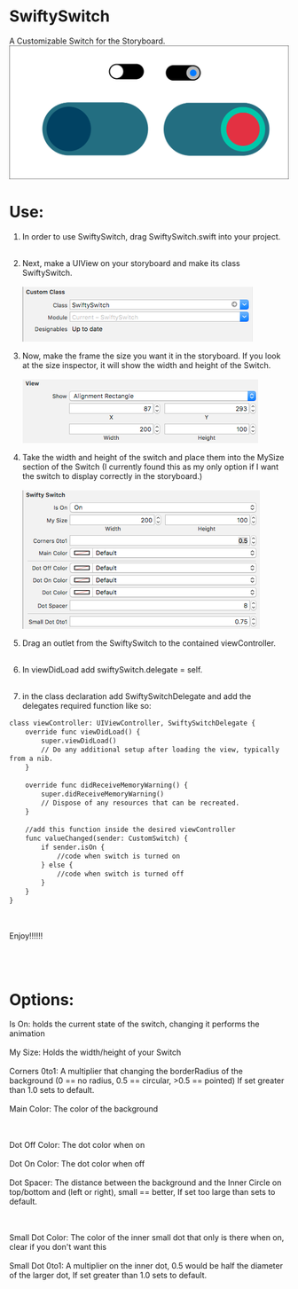 # SwiftySwitch
A Customizable Switch for the Storyboard.<br>
![Screenshot](https://github.com/Sethmr/SwiftySwitch/blob/master/SwiftySwitch/Switches.png)<br>
# Use:<br>
1. In order to use SwiftySwitch, drag SwiftySwitch.swift into your project.<br><br>

2. Next, make a UIView on your storyboard and make its class SwiftySwitch.<br><br>
![Screenshot](https://github.com/Sethmr/SwiftySwitch/blob/master/SwiftySwitch/UIViewSetup.png)<br>

3. Now, make the frame the size you want it in the storyboard. If you look at the size inspector, it will show the width and height of the Switch.<br><br>
![Screenshot](https://github.com/Sethmr/SwiftySwitch/blob/master/SwiftySwitch/Frame.png)<br>

4. Take the width and height of the switch and place them into the MySize section of the Switch (I currently found this as my only option if I want the switch to display correctly in the storyboard.)<br><br>
![Screenshot](https://github.com/Sethmr/SwiftySwitch/blob/master/SwiftySwitch/SwiftySwitchOptions.png)<br>

5. Drag an outlet from the SwiftySwitch to the contained viewController.<br><br>

6. In viewDidLoad add swiftySwitch.delegate = self.<br><br>

7. in the class declaration add SwiftySwitchDelegate and add the delegates required function like so:
```objc
class viewController: UIViewController, SwiftySwitchDelegate {
    override func viewDidLoad() {
        super.viewDidLoad()
        // Do any additional setup after loading the view, typically from a nib.
    }

    override func didReceiveMemoryWarning() {
        super.didReceiveMemoryWarning()
        // Dispose of any resources that can be recreated.
    }
    
    //add this function inside the desired viewController
    func valueChanged(sender: CustomSwitch) {
        if sender.isOn {
            //code when switch is turned on
        } else {
            //code when switch is turned off
        }
    }
}
```
<br><br>
Enjoy!!!!!!<br><br><br><br>




# Options:<br>

Is On: holds the current state of the switch, changing it performs the animation<br><br>
My Size: Holds the width/height of your Switch<br><br>
Corners 0to1: A multiplier that changing the borderRadius of the background (0 == no radius, 0.5 == circular, >0.5 == pointed) If set greater than 1.0 sets to default.<br><br>
Main Color: The color of the background<br><br><br>

Dot Off Color: The dot color when on<br><br>
Dot On Color: The dot color when off<br><br>
Dot Spacer: The distance between the background and the Inner Circle on top/bottom and (left or right), small == better, If set too large than sets to default.<br><br><br>

Small Dot Color: The color of the inner small dot that only is there when on, clear if you don't want this<br><br>
Small Dot 0to1: A multiplier on the inner dot, 0.5 would be half the diameter of the larger dot, If set greater than 1.0 sets to default.

